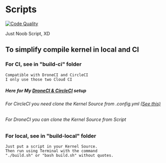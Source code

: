 # Scripts

[![Code Quality](https://app.codacy.com/project/badge/Grade/3fdd6e7813cf42838729342a4499758e)](https://www.codacy.com/gh/okta-10/scripts/dashboard?utm_source=github.com&amp;utm_medium=referral&amp;utm_content=okta-10/scripts&amp;utm_campaign=Badge_Grade)

Just Noob Script, XD
##

## To simplify compile kernel in local and CI

### For CI, see in "build-ci" folder
```
Compatible with DroneCI and CircleCI
I only use those two Cloud CI
```
##### *Here for My [DroneCI & CircleCI](https://github.com/okta-10/mystic-blender.git) setup*

###### *For CircleCI you need clone the Kernel Source from .config.yml [(See this)](https://github.com/okta-10/mystic-blender/blob/msm-4.4/.circleci/config.yml#L7)*

###### *For DroneCI you can clone the Kernel Source from Script*

##

### For local, see in "build-local" folder
``` 
Just put a script in your Kernel Source.
Then run using Terminal with the command
"./build.sh" or "bash build.sh" without quotes.
```
##
